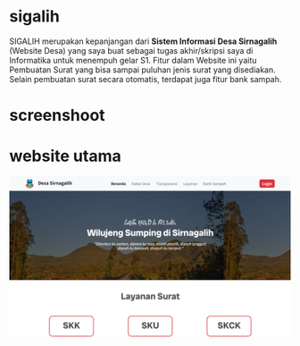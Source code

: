 # sigalih
SIGALIH merupakan kepanjangan dari **Sistem Informasi Desa Sirnagalih** (Website Desa) yang saya buat sebagai tugas akhir/skripsi saya di Informatika untuk menempuh gelar S1.
Fitur dalam Website ini yaitu Pembuatan Surat yang bisa sampai puluhan jenis surat yang disediakan. Selain pembuatan surat secara otomatis, terdapat juga fitur bank sampah.

# screenshoot
# website utama
![website utama](https://github.com/Gufron14/sigalih/blob/main/screenshoot/Screenshot%202024-09-25%20011004.png)
